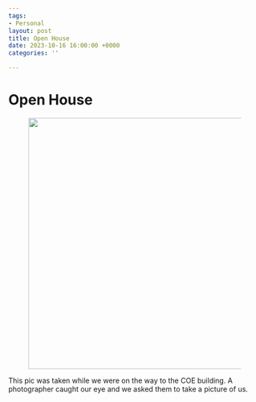 ```yaml
---
tags:
- Personal
layout: post
title: Open House
date: 2023-10-16 16:00:00 +0000
categories: ''

---
```

# Open House

<figure><img src="https://i.imgur.com/FxtzVEb.png" style="width:500px;"> </figure>

This pic was taken while we were on the way to the COE building. A photographer caught our eye and we asked them to take a picture of us.


